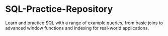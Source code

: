 # SQL-Practice-Repository
Learn and practice SQL with a range of example queries, from basic joins to advanced window functions and indexing for real-world applications.
